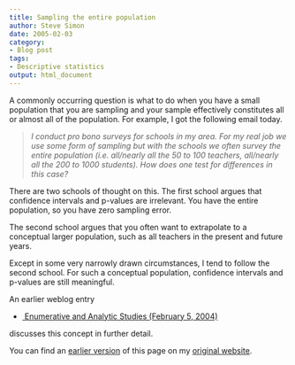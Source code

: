 ```yaml
---
title: Sampling the entire population
author: Steve Simon
date: 2005-02-03
category:
- Blog post
tags:
- Descriptive statistics
output: html_document
---
```

A commonly occurring question is what to do when you have a small
population that you are sampling and your sample effectively constitutes
all or almost all of the population. For example, I got the following
email today.

> *I conduct pro bono surveys for schools in my area. For my real job we
> use some form of sampling but with the schools we often survey the
> entire population (i.e. all/nearly all the 50 to 100 teachers,
> all/nearly all the 200 to 1000 students). How does one test for
> differences in this case?*

There are two schools of thought on this. The first school argues that
confidence intervals and p-values are irrelevant. You have the entire
population, so you have zero sampling error.

The second school argues that you often want to extrapolate to a
conceptual larger population, such as all teachers in the present and
future years.

Except in some very narrowly drawn circumstances, I tend to follow the
second school. For such a conceptual population, confidence intervals
and p-values are still meaningful.

An earlier weblog entry

-   [ Enumerative and Analytic Studies (February
    5, 2004)](http://www.childrensmercy.org/stats/weblog2004/enumerative.asp)

discusses this concept in further detail.

You can find an [earlier version](http://www.pmean.com/05/EntirePopulation.html) of this page on my [original website](http://www.pmean.com/original_site.html).
